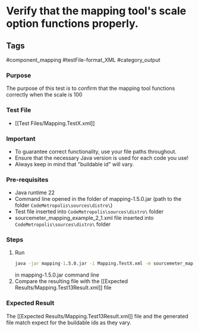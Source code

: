 # Verify that the mapping tool's scale option functions properly.

## Tags
#component_mapping #testFile-format_XML #category_output

### Purpose
The purpose of this test is to confirm that the mapping tool functions correctly when the scale is 100

### Test File
- [[Test Files/Mapping.TestX.xml]]

### Important
- To guarantee correct functionality, use your file paths throughout.  
- Ensure that the necessary Java version is used for each code you use!
- Always keep in mind that "buildable id" will vary.

### Pre-requisites
- Java runtime 22
- Command line opened in the folder of mapping-1.5.0.jar (path to the folder `CodeMetropolis\sources\distro\`)
- Test file inserted into `CodeMetropolis\sources\distro\` folder
- sourcemeter_mapping_example_2_1.xml file inserted into `CodeMetropolis\sources\distro\` folder

### Steps
1. Run
	```cmd
	java -jar mapping-1.5.0.jar -i Mapping.TestX.xml -m sourcemeter_mapping_example_2_1.xml -s 100
	```
	in mapping-1.5.0.jar command line
2. Compare the resulting file with the [[Expected Results/Mapping.Test13Result.xml]] file

### Expected Result
The [[Expected Results/Mapping.Test13Result.xml]] file and the generated file match expect for the buildable ids as they vary.